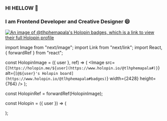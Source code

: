 ### HI HELLOW 👋

<!--
**hiruu-liyanage/hiruu-liyanage** is a ✨ _special_ ✨ repository because its `README.md` (this file) appears on your GitHub profile.

Here are some ideas to get you started:

- 🔭 I’m currently working on ...
- 🌱 I’m currently learning ...
- 👯 I’m looking to collaborate on ...
- 🤔 I’m looking for help with ...
- 💬 Ask me about ...
- 📫 How to reach me: ...
- 😄 Pronouns: ...
- ⚡ Fun fact: ...
-->
### I am Frontend Developer and Creative Designer 😄 

[![An image of @tlhphemapala's Holopin badges, which is a link to view their full Holopin profile](https://holopin.me/tlhphemapala)](https://holopin.io/@tlhphemapala)

import Image from "next/image";
import Link from "next/link";
import React, { forwardRef } from "react";

const HolopinImage = ({ user }, ref) => (
  <a ref={ref}>
    <Image
      src={`[https://holopin.me/${user](https://www.holopin.io/@tlhphemapala#)}`}
      alt={`[@${user}'s Holopin board](https://www.holopin.io/@tlhphemapala#badges)`}
      width={2428}
      height={764}
    />
  </a>
);

const HolopinRef = forwardRef(HolopinImage);

const Holopin = ({ user }) => (
  <div>
    <Link href={`[https://holopin.io/@${user}](https://www.holopin.io/@tlhphemapala#badges)`}>
      <HolopinRef user={user} />
    </Link>
  </div>
);

